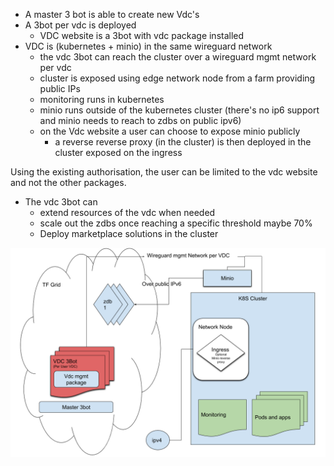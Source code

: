 - A master 3 bot is able to create new Vdc's
- A 3bot per vdc is deployed
  - VDC website is a 3bot with vdc package installed
- VDC is (kubernetes + minio) in the same wireguard network
  - the vdc 3bot can reach the cluster over a wireguard mgmt network per vdc
  - cluster is exposed using edge network node from a farm providing public IPs
  - monitoring runs in kubernetes
  - minio runs outside of the kubernetes cluster (there's no ip6 support and minio needs to reach to zdbs on public ipv6)
  - on the Vdc website a user can choose to expose minio publicly
    - a reverse reverse proxy (in the cluster)  is then deployed in the cluster  exposed on the ingress

Using the existing authorisation, the user can be limited to the vdc website and not the other packages.  

- The vdc 3bot can
  - extend resources of the vdc when needed
  - scale out the zdbs once reaching a specific threshold maybe 70%
  - Deploy marketplace solutions in the cluster

![vdc architure drawing](./img/arch.png)
